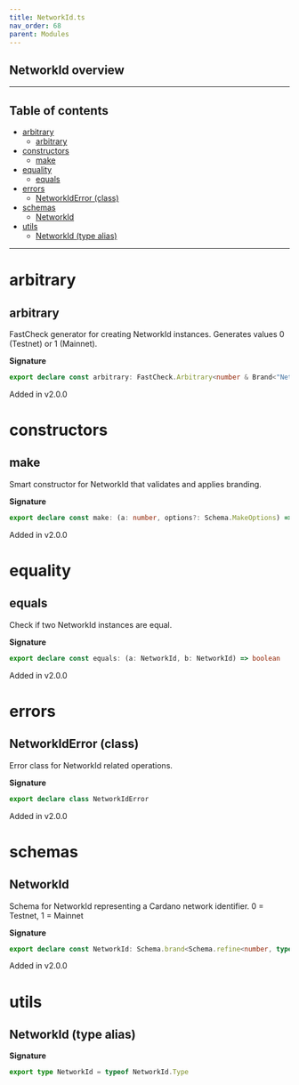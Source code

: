 ```yaml
---
title: NetworkId.ts
nav_order: 68
parent: Modules
---
```


## NetworkId overview

---

<h2 class="text-delta">Table of contents</h2>

- [arbitrary](#arbitrary)
  - [arbitrary](#arbitrary-1)
- [constructors](#constructors)
  - [make](#make)
- [equality](#equality)
  - [equals](#equals)
- [errors](#errors)
  - [NetworkIdError (class)](#networkiderror-class)
- [schemas](#schemas)
  - [NetworkId](#networkid)
- [utils](#utils)
  - [NetworkId (type alias)](#networkid-type-alias)

---

# arbitrary

## arbitrary

FastCheck generator for creating NetworkId instances.
Generates values 0 (Testnet) or 1 (Mainnet).

**Signature**

```ts
export declare const arbitrary: FastCheck.Arbitrary<number & Brand<"NetworkId">>
```

Added in v2.0.0

# constructors

## make

Smart constructor for NetworkId that validates and applies branding.

**Signature**

```ts
export declare const make: (a: number, options?: Schema.MakeOptions) => number & Brand<"NetworkId">
```

Added in v2.0.0

# equality

## equals

Check if two NetworkId instances are equal.

**Signature**

```ts
export declare const equals: (a: NetworkId, b: NetworkId) => boolean
```

Added in v2.0.0

# errors

## NetworkIdError (class)

Error class for NetworkId related operations.

**Signature**

```ts
export declare class NetworkIdError
```

Added in v2.0.0

# schemas

## NetworkId

Schema for NetworkId representing a Cardano network identifier.
0 = Testnet, 1 = Mainnet

**Signature**

```ts
export declare const NetworkId: Schema.brand<Schema.refine<number, typeof Schema.NonNegative>, "NetworkId">
```

Added in v2.0.0

# utils

## NetworkId (type alias)

**Signature**

```ts
export type NetworkId = typeof NetworkId.Type
```
